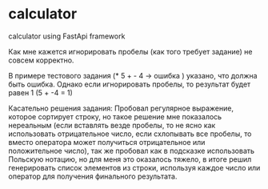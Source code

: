 # calculator
calculator using FastApi framework 


Как мне кажется игнорировать пробелы (как того требует задание) не совсем корректно.

В примере тестового задания (* 5 + - 4 → ошибка ) указано, что должна быть ошибка.
Однако если игнорировать пробелы, то результат будет равен 1 (5 + -4 = 1)

Касательно решения задания:
Пробовал регулярное выражение, которое сортирует строку, но такое решение мне показалось нереальным (если вставлять везде пробелы, то не ясно как использовать отрицательное число, если схлопывать все пробелы, то вместо оператора может получиться отрицательное или положительное число), так же пробовал как в подсказке использовать Польскую нотацию, но для меня это оказалось тяжело, в итоге решил генерировать список элементов из строки, используя каждое число или оператор для получения финального результата.

